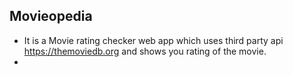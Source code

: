 ## Movieopedia
- It is a Movie rating checker web app which uses third party api https://themoviedb.org and shows you rating of the movie.
-
